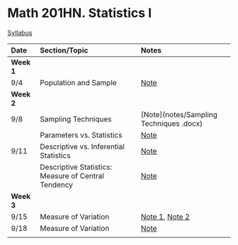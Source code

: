 # Math 201HN.  Statistics I

[Syllabus](syllabus.html)

| Date        | Section/Topic| Notes    |
|:------------|:------------|:------------|
| **Week 1**  |             |             |                    
| 9/4         |   Population and Sample   | [Note](notes/note_9_4.pdf)|
| **Week 2**  |             |             |                    
| 9/8         |   Sampling Techniques   | [Note](notes/Sampling Techniques  .docx)|
|             |   Parameters vs. Statistics   | [Note](notes/Parameter_vs_Statistics.docx)|
| 9/11        |   Descriptive vs. Inferential Statistics   | [Note](notes/Descriptive_Inferential_print.docx)|
|             |   Descriptive Statistics: Measure of Central Tendency   | [Note](notes/Descriptive_Statistics_Measure_Center.docx)|
| **Week 3**  |             |             |                    
| 9/15         |  Measure of Variation    | [Note 1](notes/Descriptive_Statistics_Measure_Variation2.docx), [Note 2](notes/-Note-10-15_annotated.pdf) |
| 9/18         |  Measure of Variation    | [Note](notes/Descriptive_Statistics_Measure_Variation3.docx) |
|             |      |  |

